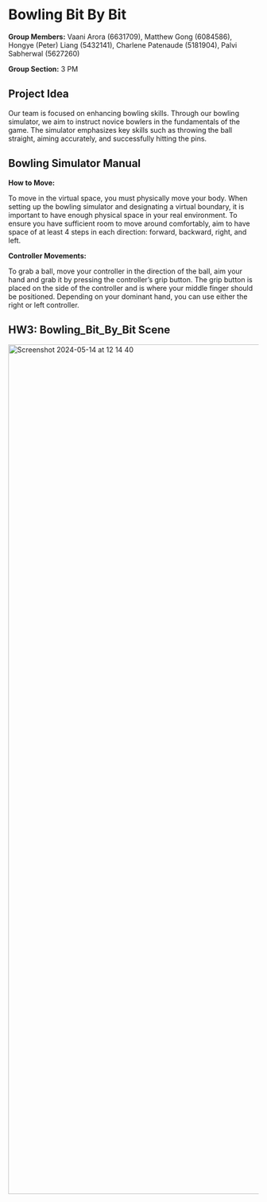 # Bowling Bit By Bit

**Group Members:** Vaani Arora (6631709), Matthew Gong (6084586), Hongye (Peter) Liang (5432141), Charlene Patenaude (5181904), Palvi Sabherwal (5627260)

**Group Section:** 3 PM

## Project Idea
Our team is focused on enhancing bowling skills. Through our bowling simulator, we aim to instruct novice bowlers in the fundamentals of the game. The simulator emphasizes key skills such as throwing the ball straight, aiming accurately, and successfully hitting the pins.

## Bowling Simulator Manual
**How to Move:** 

To move in the virtual space, you must physically move your body. When setting up the bowling simulator and designating a virtual boundary, it is important to have enough physical space in your real environment. To ensure you have sufficient room to move around comfortably, aim to have space of at least 4 steps in each direction: forward, backward, right, and left.

**Controller Movements:**

To grab a ball, move your controller in the direction of the ball, aim your hand and grab it by pressing the controller’s grip button. The grip button is placed on the side of the controller and is where your middle finger should be positioned. Depending on your dominant hand, you can use either the right or left controller.

## HW3: Bowling_Bit_By_Bit Scene
<img width="1710" alt="Screenshot 2024-05-14 at 12 14 40" src="https://github.com/vaaniarora/Bowling_Bit_By_Bit/assets/91294025/5d9bd7e1-8df2-4f7c-89f6-18ffb8c7d86c">
